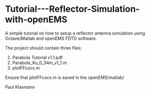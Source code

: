 # Tutorial---Reflector-Simulation-with-openEMS
A simple tutorial on how to setup a reflector antenna simulation using Octave/Matlab and openEMS FDTD software.

The project should contain three files:
1) Parabola Tutorial v1.1.pdf
2) Parabola_Ku_0_34m_v1_1.m
3) plotFFcocx.m

Ensure that plotFFcocx.m is saved in the openEMS/matlab/

Paul Klasmann 
